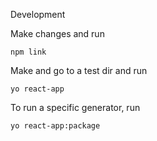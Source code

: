 Development

Make changes and run
```shell
npm link
```

Make and go to a test dir and run
```shell
yo react-app
```

To run a specific generator, run
```shell
yo react-app:package
```
